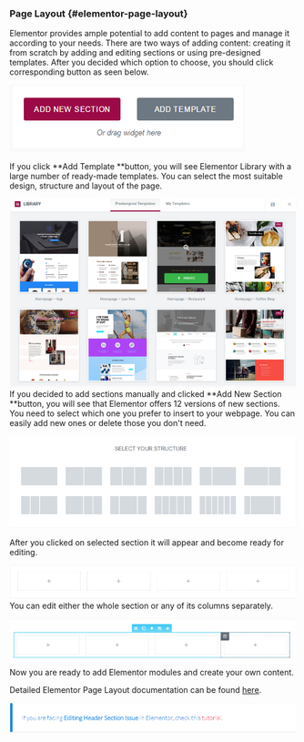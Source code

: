 ### Page Layout {#elementor-page-layout}



Elementor provides ample potential to add content to pages and manage it according to your needs. There are two ways of adding content: creating it from scratch by adding and editing sections or using pre-designed templates. After you decided which option to choose, you should click corresponding button as seen below.

![](/assets/963.import.png)

If you click **Add Template **button, you will see Elementor Library with a large number of ready-made templates. You can select the most suitable design, structure and layout of the page.

![](/assets/9345import.png)If you decided to add sections manually and clicked **Add New Section **button, you will see that Elementor offers 12 versions of new sections. You need to select which one you prefer to insert to your webpage. You can easily add new ones or delete those you don't need.

![](/assets/4896345import.png)

After you clicked on selected section it will appear and become ready for editing.

![](/assets/424import.png)You can edit either the whole section or any of its columns separately.

![](/assets/546import.png)Now you are ready to add Elementor modules and create your own content.

Detailed Elementor Page Layout documentation can be found [here](https://docs.elementor.com/article/15-sections-and-columns).

![](/assets/484674import.png)

